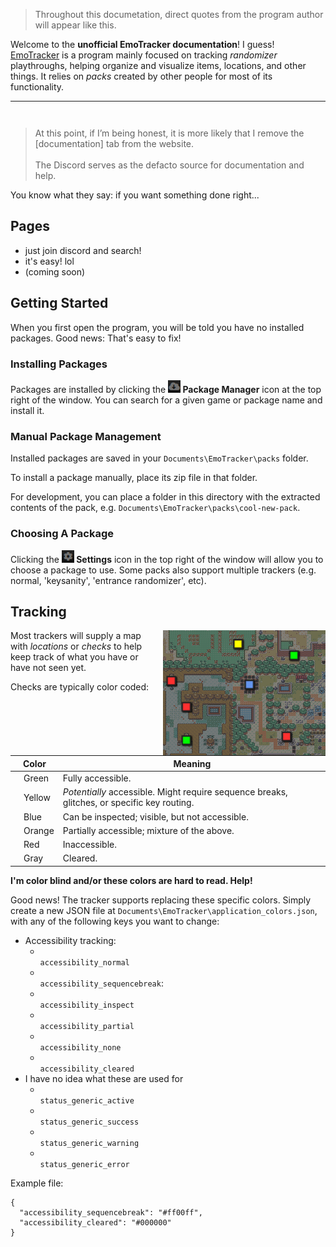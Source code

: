 <style type="text/css">

	/*

	h1, h2, h3, h4, h5, h6 {
		margin: 1.5em 0em 0.5em 0;
	}

	.quotable {
		padding: 0.5em;
		padding-left: 50px;
		border-left: 5px solid #888;
		background-image: url('images/quote.png');
		background-repeat: no-repeat;
		background-position: 8px 4px;
		min-height: 40px;
		font-style: italic;
		margin: 1em 2em;
		background-color: rgba(0, 0, 0, 0.5)
	}
	.accessibility-dot {
		width: 1em;
		height: 1em;
		border: 2px solid black;
		display: inline-block;
		vertical-align: middle;
	}

	.accessibility-normal { background-color: #0f0; }
	.accessibility-sequencebreak { background-color: #ff0; }
	.accessibility-inspect { background-color: #6495ed; }
	.accessibility-partial { background-color: #ff8c00; }
	.accessibility-none { background-color: #f00; }
	.accessibility-cleared { background-color: #333; }

	.status-generic-active { background-color: #888; }
	.status-generic-success { background-color: #888; }
	.status-generic-warning { background-color: #888; }
	.status-generic-error { background-color: #888; }

	*/
</style>

<blockquote class="quotable">
	Throughout this documetation, direct quotes from the program author will appear like this.
</blockquote>

Welcome to the **unofficial EmoTracker documentation**! I guess! [EmoTracker](https://emotracker.net/) is a program mainly focused on tracking *randomizer* playthroughs, helping organize and visualize items, locations, and other things. It relies on *packs* created by other people for most of its functionality.


----

<blockquote class="quotable" style="margin-top: 3em;">
	At this point, if I’m being honest, it is more likely that I remove the [documentation] tab from the website.
	<br><br>
	The Discord serves as the defacto source for documentation and help.
</blockquote>

You know what they say: if you want something done right...


## Pages

* just join discord and search!
* it's easy! lol
* (coming soon)



## Getting Started

When you first open the program, you will be told you have no installed packages. Good news: That's easy to fix!

### Installing Packages

Packages are installed by clicking the **![Package Manager](images/packages.png) Package Manager** icon at the top right of the window. You can search for a given game or package name and install it.

### Manual Package Management

Installed packages are saved in your `Documents\EmoTracker\packs` folder.

To install a package manually, place its zip file in that folder.

For development, you can place a folder in this directory with the extracted contents of the pack, e.g. `Documents\EmoTracker\packs\cool-new-pack`.


### Choosing A Package

Clicking the **![Settings](images/settings.png) Settings** icon in the top right of the window will allow you to choose a package to use. Some packs also support multiple trackers (e.g. normal, 'keysanity', 'entrance randomizer', etc).


## Tracking

<img src="images/map-example.png" alt="Example of a pack's tracker and map" style="float: right; margin: 0 0 0 1em;">

Most trackers will supply a map with *locations* or *checks* to help keep track of what you have or have not seen yet.

Checks are typically color coded:


<table id="accessibility-key">
	<thead>
		<tr>
			<th colspan="2" style='text-align: center;'>Color</th>
			<th style='text-align: center;'>Meaning</th>
		</tr>
	</thead>
	<tbody>
		<tr>
			<td>
				<div class="accessibility-dot accessibility-normal"></div>
			</td>
			<td>Green</td>
			<td>Fully accessible.</td>
		</tr>
		<tr>
			<td>
				<div class="accessibility-dot accessibility-sequencebreak"></div>
			</td>
			<td>Yellow</td>
			<td><em>Potentially</em> accessible. Might require sequence breaks, glitches, or specific key routing.</td>
		</tr>
		<tr>
			<td>
				<div class="accessibility-dot accessibility-inspect"></div>
			</td>
			<td>Blue</td>
			<td>Can be inspected; visible, but not accessible.</td>
		</tr>
		<tr>
			<td>
				<div class="accessibility-dot accessibility-partial"></div>
			</td>
			<td>Orange</td>
			<td>Partially accessible; mixture of the above.</td>
		</tr>
		<tr>
			<td>
				<div class="accessibility-dot accessibility-none"></div>
			</td>
			<td>Red</td>
			<td>Inaccessible.</td>
		</tr>
		<tr>
			<td>
				<div class="accessibility-dot accessibility-cleared"></div>
			</td>
			<td>Gray</td>
			<td>Cleared.</td>
		</tr>
	</tbody>
</table>

**I'm color blind and/or these colors are hard to read. Help!**

Good news! The tracker supports replacing these specific colors. Simply create a new JSON file at `Documents\EmoTracker\application_colors.json`, with any of the following keys you want to change:

* Accessibility tracking:
	* <code><div class="accessibility-dot accessibility-normal"></div> accessibility_normal</code>
	* <code><div class="accessibility-dot accessibility-sequencebreak"></div> accessibility_sequencebreak</code>:
	* <code><div class="accessibility-dot accessibility-inspect"></div> accessibility_inspect</code>
	* <code><div class="accessibility-dot accessibility-partial"></div> accessibility_partial</code>
	* <code><div class="accessibility-dot accessibility-none"></div> accessibility_none</code>
	* <code><div class="accessibility-dot accessibility-cleared"></div> accessibility_cleared</code>
* I have no idea what these are used for
	* <code><div class="accessibility-dot status-generic-active"></div> status_generic_active</code>
	* <code><div class="accessibility-dot status-generic-success"></div> status_generic_success</code>
	* <code><div class="accessibility-dot status-generic-warning"></div> status_generic_warning</code>
	* <code><div class="accessibility-dot status-generic-error"></div> status_generic_error</code>

Example file:
```
{
  "accessibility_sequencebreak": "#ff00ff",
  "accessibility_cleared": "#000000"
}
```
